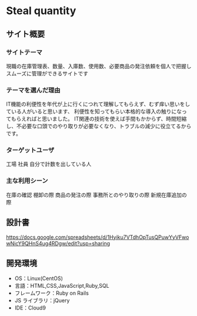 # Steal quantity

## サイト概要

### サイトテーマ

現職の在庫管理表、数量、入庫数、使用数、必要商品の発注依頼を個人で把握しスムーズに管理ができるサイトです

### テーマを選んだ理由
IT機能の利便性を年代が上に行くにつれて理解してもらえず、むず痒い思いをしている人がいると思います、
利便性を知ってもらい本格的な導入の触りになってもらえればと思いました。
IT関連の技術を使えば手間もかからず、時間短縮し、不必要な口頭でのやり取りが必要なくなり、トラブルの減少に役立てるからです。

### ターゲットユーザ

工場
社員
自分で計数を出している人

### 主な利用シーン

在庫の確認
棚卸の際
商品の発注の際
事務所とのやり取りの際
新規在庫追加の際

## 設計書

https://docs.google.com/spreadsheets/d/1Hyiku7VTdhOpTusQPuwYyVFwowNicY9QHnS4ug4RDgw/edit?usp=sharing

## 開発環境

- OS：Linux(CentOS)
- 言語：HTML,CSS,JavaScript,Ruby,SQL
- フレームワーク：Ruby on Rails
- JS ライブラリ：jQuery
- IDE：Cloud9


